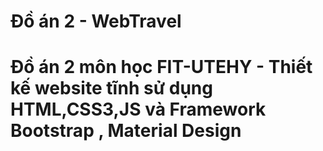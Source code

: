 # Đồ án 2  - WebTravel
<h1>Đồ án 2 môn học FIT-UTEHY - Thiết kế website tĩnh sử dụng HTML,CSS3,JS và Framework Bootstrap , Material Design</h1>
